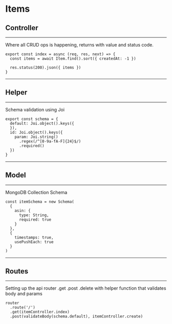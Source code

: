 # Items

## Controller

---

Where all CRUD ops is happening, returns with value and status code.

    export const index = async (req, res, next) => {
      const items = await Item.find().sort({ createdAt: -1 })

      res.status(200).json({ items })
    }

---

## Helper

---

Schema validation using Joi

    export const schema = {
      default: Joi.object().keys({
      }),
      id: Joi.object().keys({
        param: Joi.string()
          .regex(/^[0-9a-fA-F]{24}$/)
          .required()
      })
    }

---

## Model

---

MongoDB Collection Schema

    const itemSchema = new Schema(
      {
        asin: {
          type: String,
          required: true
        }
      },
      {
        timestamps: true,
        usePushEach: true
      }
    )

---

## Routes

---

Setting up the api router .get .post .delete with helper function that validates body and params

    router
      .route('/')
      .get(itemController.index)
      .post(validateBody(schema.default), itemController.create)
